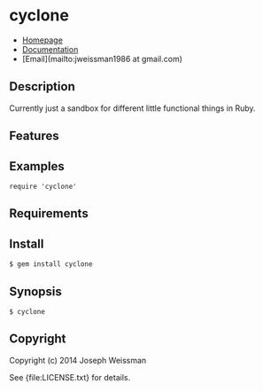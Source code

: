 # cyclone

* [Homepage](https://rubygems.org/gems/cyclone)
* [Documentation](http://rubydoc.info/gems/cyclone/frames)
* [Email](mailto:jweissman1986 at gmail.com)

## Description

Currently just a sandbox for different little functional things in Ruby.

## Features

## Examples

    require 'cyclone'

## Requirements

## Install

    $ gem install cyclone

## Synopsis

    $ cyclone
    
## Copyright

Copyright (c) 2014 Joseph Weissman

See {file:LICENSE.txt} for details.
